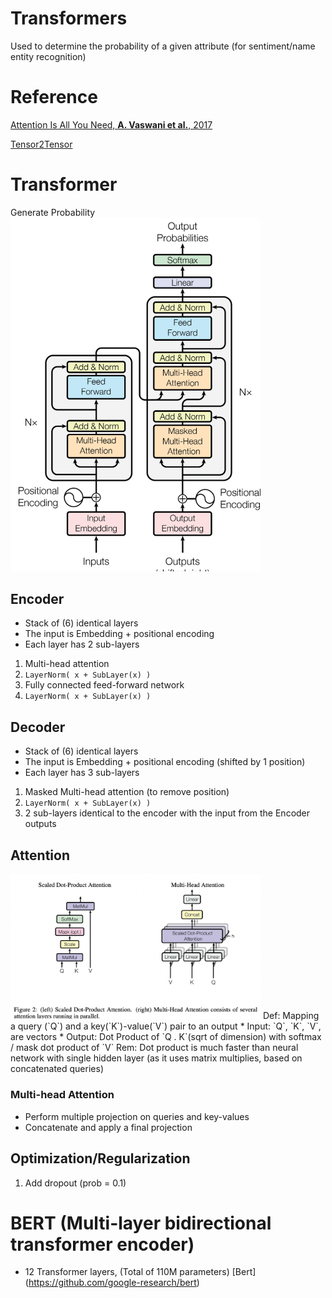 # Transformers
Used to determine the probability of a given attribute (for sentiment/name entity recognition)

# Reference
[Attention Is All You Need, __A. Vaswani et al.__, 2017](https://arxiv.org/pdf/1706.03762.pdf)

[Tensor2Tensor](https://github.com/tensorflow/tensor2tensor)


# Transformer
Generate Probability
<img src="Figures/Transformer.png" width="400">
## Encoder
* Stack of (6) identical layers
* The input is Embedding + positional encoding
* Each layer has 2 sub-layers
1. Multi-head attention
2. `LayerNorm( x + SubLayer(x) )`
3. Fully connected feed-forward network
4. `LayerNorm( x + SubLayer(x) )`

## Decoder
* Stack of (6) identical layers
* The input is Embedding + positional encoding (shifted by 1 position)
* Each layer has 3 sub-layers
1. Masked Multi-head attention (to remove position)
2. `LayerNorm( x + SubLayer(x) )`
1. 2 sub-layers identical to the encoder with the input from the Encoder outputs

## Attention
<img src="Figures/Attention.png" width="400">
Def: Mapping a query (`Q`) and a key(`K`)-value(`V`) pair to an output
* Input: `Q`, `K`, `V`, are vectors
* Output: Dot Product of `Q . K`(sqrt of dimension) with softmax / mask   dot product of `V`
Rem: Dot product is much faster than neural network with single hidden layer (as it uses matrix multiplies, based on concatenated queries)

### Multi-head Attention
* Perform multiple projection on queries and key-values
* Concatenate and apply a final projection


## Optimization/Regularization
1. Add dropout (prob = 0.1) 

# BERT (Multi-layer bidirectional transformer encoder)
* 12 Transformer layers, (Total of 110M parameters)
[Bert] (https://github.com/google-research/bert)
